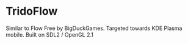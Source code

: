 # TridoFlow
Similar to Flow Free by BigDuckGames. Targeted towards KDE Plasma mobile. Built on SDL2 / OpenGL 2.1
